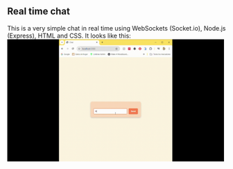 ## Real time chat
This is a very simple chat in real time using WebSockets (Socket.io), Node.js (Express), HTML and CSS.
It looks like this:
<img src="https://github.com/Carmen-Rosas/real-time-chat-simple/blob/master/client/img/demo.gif" width="500">
